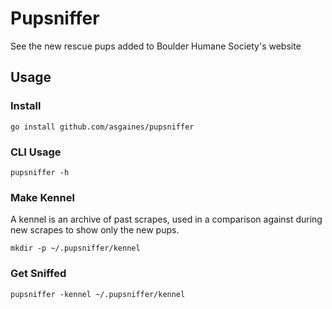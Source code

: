 # Pupsniffer

See the new rescue pups added to Boulder Humane Society's website

## Usage

### Install

`go install github.com/asgaines/pupsniffer`

### CLI Usage

`pupsniffer -h`

### Make Kennel

A kennel is an archive of past scrapes, used in a comparison against during new scrapes to show only the new pups.

`mkdir -p ~/.pupsniffer/kennel`

### Get Sniffed

`pupsniffer -kennel ~/.pupsniffer/kennel`

